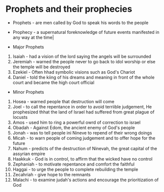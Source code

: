 # Prophets and their prophecies

* Prophets - are men called by God to speak his words to the people
* Prophecy - a supernatural foreknowledge of future events manifested in any way at the time|

* Major Prophets
1. Isaiah - had a vision of the lord saying the angels will be surrounded
2. Jeremiah - warned the people never to go back to idol worship or else the temple will be destroyed
3. Ezekiel - Often hhad symbolic visions such as God's Chariot
4. Daniel - told the kiing of his dreams and meaning in front of the whole court and became the high court official

* Minor Prophets
1. Hosea - warned people that destruction will come
2. Joel - to call the repentance in order to avoid terriible judgement, He prophesized thhat the land of Israel had suffered from great plague of locusts
3. Amos - used him to ring a powerful owrd of correction to israel
4. Obadah - Against Edom, the ancient enemy of God's people
5. Jonah - was to tell people ini Nineve to repend of their wrong doings 
6. Micah - to warn people of coming judgement and to offer hope for the future
7. Nahum - predicts of the destruction of Ninevah, the great capital of the assyrian empire
8. Haakkuk - God is in control, to affirm that the wicked have no control
9. Zephaniah - to motivate repentance and comfort the faithful
10. Haggai - to urge the people to complete rebuilding the temple
11. Zecahriah - give hope to the remnants
12. Malachi - to examine judah's actions and encourage the prioritization of God


